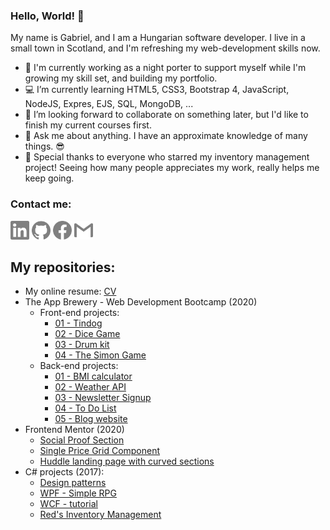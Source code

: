 ### Hello, World! 👋

My name is Gabriel, and I am a Hungarian software developer. I live in a small town in Scotland, and I'm refreshing my web-development skills now.

- 💂 I'm currently working as a night porter to support myself while I'm growing my skill set, and building my portfolio.
- 💻 I’m currently learning HTML5, CSS3, Bootstrap 4, JavaScript, NodeJS, Expres, EJS, SQL, MongoDB, ...
- 👯 I’m looking forward to collaborate on something later, but I'd like to finish my current courses first.
- 💬 Ask me about anything. I have an approximate knowledge of many things. 😎
- 💖 Special thanks to everyone who starred my inventory management project! Seeing how many people appreciates my work, really helps me keep going. 

### Contact me:

<a href="https://www.linkedin.com/in/arpad-gabor-bondor/"><img src="/icons/linkedin.svg" height=30 width=30 alt="https://www.linkedin.com/in/arpad-gabor-bondor/"></a>
<a href="https://github.com/ArpadGBondor"><img src="/icons/github.svg" height=30 width=30 alt="https://github.com/ArpadGBondor"></a>
<a href="https://www.facebook.com/arpad.g.bondor/"><img src="/icons/facebook.svg" height=30 width=30 alt="https://www.facebook.com/arpad.g.bondor/"></a>
<a href="mailto:arpad.g.bondor@gmail.com"><img src="/icons/gmail.svg" height=30 width=30 alt="arpad.g.bondor@gmail.com"></a>

## My repositories:

- My online resume: [CV](https://github.com/ArpadGBondor/CV)
- The App Brewery - Web Development Bootcamp (2020)
  - Front-end projects:
    - [01 - Tindog](https://github.com/ArpadGBondor/The_App_Brewery-Front-end_project_01-Tindog)
    - [02 - Dice Game](https://github.com/ArpadGBondor/The_App_Brewery-Front-end_project_02-Dice_Game)
    - [03 - Drum kit](https://github.com/ArpadGBondor/The_App_Brewery-Front-end_project_03-Drum_kit)
    - [04 - The Simon Game](https://github.com/ArpadGBondor/The_App_Brewery-Front-end_project_04-The_Simon_Game)
  - Back-end projects:
    - [01 - BMI calculator](https://github.com/ArpadGBondor/The_App_Brewery-Back-end_project_01-BMI_calculator)
    - [02 - Weather API](https://github.com/ArpadGBondor/The_App_Brewery-Back-end_project_02-Weather_API)
    - [03 - Newsletter Signup](https://github.com/ArpadGBondor/The_App_Brewery-Back-end_project_03-Newsletter_Signup)
    - [04 - To Do List](https://github.com/ArpadGBondor/The_App_Brewery-Back-end_project_04-To_Do_List)
    - [05 - Blog website](https://github.com/ArpadGBondor/The_App_Brewery-Back-end_project_05-Blog_website)
- Frontend Mentor (2020)
  - [Social Proof Section](https://github.com/ArpadGBondor/Web_challenge_1-Frontend_Mentor-Social_proof_section)
  - [Single Price Grid Component](https://github.com/ArpadGBondor/Web_challenge_2-Frontend_Mentor-Single-price-grid-component)
  - [Huddle landing page with curved sections](https://github.com/ArpadGBondor/Web_challenge_3-Frontend_Mentor-Huddle_landing_page_with_curved_sections)
- C# projects (2017):
  - [Design patterns](https://github.com/ArpadGBondor/Design-pattern-tutorial-projects)
  - [WPF - Simple RPG](https://github.com/ArpadGBondor/WPF-Simple-RPG-tutorial-project)
  - [WCF - tutorial](https://github.com/ArpadGBondor/WCF-tutorial-projects)
  - [Red's Inventory Management](https://github.com/ArpadGBondor/Red-Inventory-Management)
